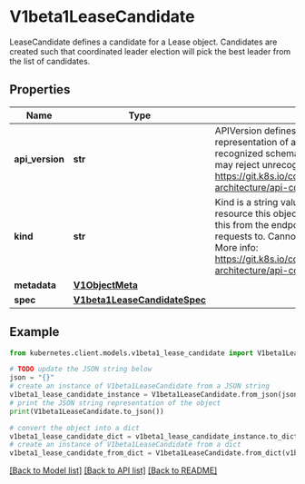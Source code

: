 # V1beta1LeaseCandidate

LeaseCandidate defines a candidate for a Lease object. Candidates are created such that coordinated leader election will pick the best leader from the list of candidates.

## Properties

Name | Type | Description | Notes
------------ | ------------- | ------------- | -------------
**api_version** | **str** | APIVersion defines the versioned schema of this representation of an object. Servers should convert recognized schemas to the latest internal value, and may reject unrecognized values. More info: https://git.k8s.io/community/contributors/devel/sig-architecture/api-conventions.md#resources | [optional] 
**kind** | **str** | Kind is a string value representing the REST resource this object represents. Servers may infer this from the endpoint the kubernetes.client submits requests to. Cannot be updated. In CamelCase. More info: https://git.k8s.io/community/contributors/devel/sig-architecture/api-conventions.md#types-kinds | [optional] 
**metadata** | [**V1ObjectMeta**](V1ObjectMeta.md) |  | [optional] 
**spec** | [**V1beta1LeaseCandidateSpec**](V1beta1LeaseCandidateSpec.md) |  | [optional] 

## Example

```python
from kubernetes.client.models.v1beta1_lease_candidate import V1beta1LeaseCandidate

# TODO update the JSON string below
json = "{}"
# create an instance of V1beta1LeaseCandidate from a JSON string
v1beta1_lease_candidate_instance = V1beta1LeaseCandidate.from_json(json)
# print the JSON string representation of the object
print(V1beta1LeaseCandidate.to_json())

# convert the object into a dict
v1beta1_lease_candidate_dict = v1beta1_lease_candidate_instance.to_dict()
# create an instance of V1beta1LeaseCandidate from a dict
v1beta1_lease_candidate_from_dict = V1beta1LeaseCandidate.from_dict(v1beta1_lease_candidate_dict)
```
[[Back to Model list]](../README.md#documentation-for-models) [[Back to API list]](../README.md#documentation-for-api-endpoints) [[Back to README]](../README.md)


